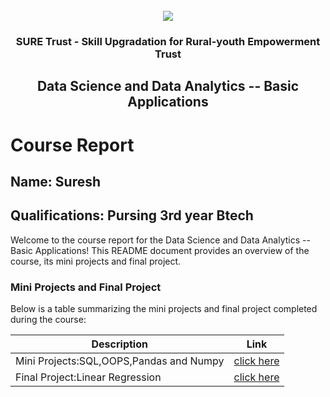 <!-- PROJECT LOGO -->
<br />

<div align="center">
   <img src='https://user-images.githubusercontent.com/73131499/166115643-d3187f47-d38f-41b2-ae42-5ecbbc60de14.png' />


<h3 align="center">SURE Trust - Skill Upgradation for Rural-youth Empowerment Trust</h3>
  <h2> Data Science and Data Analytics -- Basic Applications </h2>
</div>

# Course Report

## Name: Suresh

## Qualifications: Pursing 3rd year Btech

Welcome to the course report for the Data Science and Data Analytics -- Basic Applications! This README document provides an overview of the course, its mini projects and final project.

### Mini Projects and Final Project

Below is a table summarizing the mini projects and final project completed during the course:

| Description                               | Link                                    |
|-------------------------------------------|-----------------------------------------|
| Mini Projects:SQL,OOPS,Pandas and Numpy    | [click here](https://github.com/SureshMadugundu/G8_DS/tree/main/Mini%20Projects/Suresh)                         |
| Final Project:Linear Regression     | [click here](https://github.com/SureshMadugundu/G8_DS/tree/main/Final%20Capstone%20Projects/Suresh)                         |

